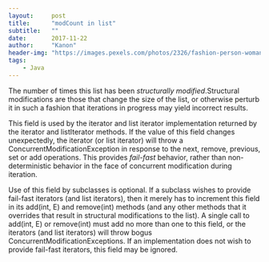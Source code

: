 ```yaml
---
layout:     post
title:      "modCount in list"
subtitle:   ""
date:       2017-11-22
author:     "Kanon"
header-img: "https://images.pexels.com/photos/2326/fashion-person-woman-taking-photo.jpg?w=1260&h=750&auto=compress&cs=tinysrgb"
tags:
    - Java
---
```


The number of times this list has been <i>structurally modified</i>.Structural modifications are those that change the size of the list, or otherwise perturb it in such a fashion that iterations in progress may yield incorrect results.

This field is used by the iterator and list iterator implementation returned by the iterator and listIterator methods. If the value of this field changes unexpectedly, the iterator (or list iterator) will throw a ConcurrentModificationException in response to the next, remove, previous, set or add operations.  This provides <i>fail-fast</i> behavior, rather than non-deterministic behavior in the face of concurrent modification during iteration.

Use of this field by subclasses is optional.</b> If a subclass wishes to provide fail-fast iterators (and list iterators), then it merely has to increment this field in its add(int, E) and remove(int) methods (and any other methods that it overrides that result in structural modifications to the list).  A single call to add(int, E) or remove(int) must add no more than one to this field, or the iterators (and list iterators) will throw bogus ConcurrentModificationExceptions.  If an implementation does not wish to provide fail-fast iterators, this field may be ignored.

<br><br><br><br><br>
